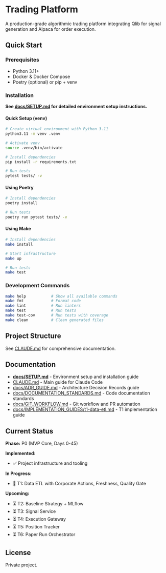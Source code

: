 # Trading Platform

A production-grade algorithmic trading platform integrating Qlib for signal generation and Alpaca for order execution.

## Quick Start

### Prerequisites
- Python 3.11+
- Docker & Docker Compose
- Poetry (optional) or pip + venv

### Installation

**See [docs/SETUP.md](./docs/SETUP.md) for detailed environment setup instructions.**

#### Quick Setup (venv)

```bash
# Create virtual environment with Python 3.11
python3.11 -m venv .venv

# Activate venv
source .venv/bin/activate

# Install dependencies
pip install -r requirements.txt

# Run tests
pytest tests/ -v
```

#### Using Poetry

```bash
# Install dependencies
poetry install

# Run tests
poetry run pytest tests/ -v
```

#### Using Make

```bash
# Install dependencies
make install

# Start infrastructure
make up

# Run tests
make test
```

### Development Commands

```bash
make help           # Show all available commands
make fmt            # Format code
make lint           # Run linters
make test           # Run tests
make test-cov       # Run tests with coverage
make clean          # Clean generated files
```

## Project Structure

See [CLAUDE.md](./CLAUDE.md) for comprehensive documentation.

## Documentation

- **[docs/SETUP.md](./docs/SETUP.md)** - Environment setup and installation guide
- [CLAUDE.md](./CLAUDE.md) - Main guide for Claude Code
- [docs/ADR_GUIDE.md](./docs/ADR_GUIDE.md) - Architecture Decision Records guide
- [docs/DOCUMENTATION_STANDARDS.md](./docs/DOCUMENTATION_STANDARDS.md) - Code documentation standards
- [docs/GIT_WORKFLOW.md](./docs/GIT_WORKFLOW.md) - Git workflow and PR automation
- [docs/IMPLEMENTATION_GUIDES/t1-data-etl.md](./docs/IMPLEMENTATION_GUIDES/t1-data-etl.md) - T1 implementation guide

## Current Status

**Phase:** P0 (MVP Core, Days 0-45)

**Implemented:**
- ✅ Project infrastructure and tooling

**In Progress:**
- 🔄 T1: Data ETL with Corporate Actions, Freshness, Quality Gate

**Upcoming:**
- ⏳ T2: Baseline Strategy + MLflow
- ⏳ T3: Signal Service
- ⏳ T4: Execution Gateway
- ⏳ T5: Position Tracker
- ⏳ T6: Paper Run Orchestrator

## License

Private project.
